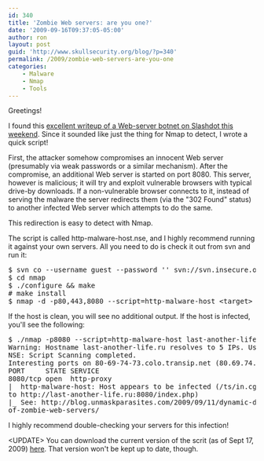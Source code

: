 ```yaml
---
id: 340
title: 'Zombie Web servers: are you one?'
date: '2009-09-16T09:37:05-05:00'
author: ron
layout: post
guid: 'http://www.skullsecurity.org/blog/?p=340'
permalink: /2009/zombie-web-servers-are-you-one
categories:
    - Malware
    - Nmap
    - Tools
---
```


Greetings! 

I found this <a href='http://blog.unmaskparasites.com/2009/09/11/dynamic-dns-and-botnet-of-zombie-web-servers/'>excellent writeup of a Web-server botnet <a href='http://rss.slashdot.org/~r/Slashdot/slashdot/~3/KvpetB3SR6U/First-Botnet-of-Linux-Web-Servers-Discovered'>on Slashdot this weekend</a>. Since it sounded like just the thing for Nmap to detect, I wrote a quick script! 
<!--more-->
First, the attacker somehow compromises an innocent Web server (presumably via weak passwords or a similar mechanism). After the compromise, an additional Web server is started on port 8080. This server, however is malicious; it will try and exploit vulnerable browsers with typical drive-by downloads. If a non-vulnerable browser connects to it, instead of serving the malware the server redirects them (via the "302 Found" status) to another infected Web server which attempts to do the same. 

This redirection is easy to detect with Nmap. 

The script is called http-malware-host.nse, and I highly recommend running it against your own servers. All you need to do is check it out from svn and run it:
<pre>
$ svn co --username guest --password '' svn://svn.insecure.org/nmap
$ cd nmap
$ ./configure && make
# make install
$ nmap -d -p80,443,8080 --script=http-malware-host &lt;target&gt;
</pre>

If the host is clean, you will see no additional output. If the host is infected, you'll see the following:
<pre>$ ./nmap -p8080 --script=http-malware-host last-another-life.ru                                                                                                                                                                                                            Starting Nmap 5.05BETA1 ( http://nmap.org ) at 2009-09-16 09:32 CDT
Warning: Hostname last-another-life.ru resolves to 5 IPs. Using 80.69.74.73.
NSE: Script Scanning completed.
Interesting ports on 80-69-74-73.colo.transip.net (80.69.74.73):
PORT     STATE SERVICE
8080/tcp open  http-proxy
|  http-malware-host: Host appears to be infected (/ts/in.cgi?open2 redirects 
to http://last-another-life.ru:8080/index.php)
|_ See: http://blog.unmaskparasites.com/2009/09/11/dynamic-dns-and-botnet-
of-zombie-web-servers/
</pre>

I highly recommend double-checking your servers for this infection! 

&lt;UPDATE&gt; You can download the current version of the scrit (as of Sept 17, 2009) <a href='http://www.skullsecurity.org/blogdata/http-malware-host.nse'>here</a>. That version won't be kept up to date, though. 
